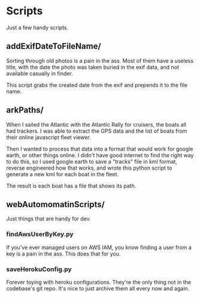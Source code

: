 # Scripts
Just a few handy scripts.

## addExifDateToFileName/
Sorting through old photos is a pain in the ass. Most of them have a useless title, with the date the photo was taken buried in the exif data, and not available casually in finder.

This script grabs the created date from the exif and prepends it to the file name.

## arkPaths/
When I sailed the Atlantic with the Atlantic Rally for cruisers, the boats all had trackers. I was able to extract the GPS data and the list of boats from their online javascript fleet viewer.

Then I wanted to process that data into a format that would work for google earth, or other things online. I didn't have good internet to find the right way to do this, so I used google earth to save a "tracks" file in kml format, reverse engineered how that works, and wrote this python script to generate a new kml for each boat in the fleet.

The result is each boat has a file that shows its path.

## webAutomomatinScripts/
Just things that are handy for dev.

### findAwsUserByKey.py
If you've ever managed users on AWS IAM, you know finding a user from a key is a pain in the ass. This does that for you.

### saveHerokuConfig.py
Forever toying with heroku configurations. They're the only thing not in the codebase's git repo. It's nice to just archive them all every now and again.
